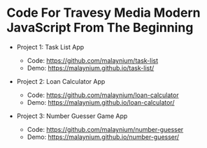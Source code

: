 # Code For Travesy Media Modern JavaScript From The Beginning
  * Project 1: Task List App
    * Code: https://github.com/malaynium/task-list 
    * Demo: https://malaynium.github.io/task-list/ 

  * Project 2: Loan Calculator App
    * Code: https://github.com/malaynium/loan-calculator
    * Demo: https://malaynium.github.io/loan-calculator/

  * Project 3: Number Guesser Game App
    * Code: https://github.com/malaynium/number-guesser
    * Demo: https://malaynium.github.io/number-guesser/
